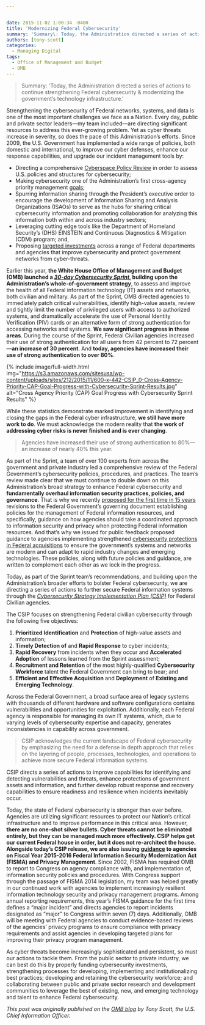 ```yaml
---


date: 2015-11-02 1:00:34 -0400
title: 'Modernizing Federal Cybersecurity'
summary: 'Summary\: Today, the Administration directed a series of actions to continue strengthening Federal cybersecurity &amp;amp; modernizing the government&rsquo;s technology infrastructure. Strengthening the cybersecurity of Federal networks, systems, and data is one of the most important challenges we face as a Nation. Every day, public and private sector leaders&mdash;my team included&mdash;are directing significant resources to address'
authors: [tony-scott]
categories:
  - Managing Digital
tags:
  - Office of Management and Budget
  - OMB
---
```


> Summary: 'Today, the Administration directed a series of actions to continue strengthening Federal cybersecurity & modernizing the government’s technology infrastructure.'

Strengthening the cybersecurity of Federal networks, systems, and data is one of the most important challenges we face as a Nation. Every day, public and private sector leaders—my team included—are directing significant resources to address this ever-growing problem. Yet as cyber threats increase in severity, so does the pace of this Administration’s efforts. Since 2009, the U.S. Government has implemented a wide range of policies, both domestic and international, to improve our cyber defenses, enhance our response capabilities, and upgrade our incident management tools by:

  * Directing a comprehensive [Cyberspace Policy Review](https://www.whitehouse.gov/assets/documents/Cyberspace_Policy_Review_final.pdf) in order to assess U.S. policies and structures for cybersecurity;
  * Making cybersecurity one of the Administration’s first cross-agency priority management [goals](http://www.performance.gov/node/3401/view?view=public#overview);
  * Spurring information sharing through the President’s executive order to encourage the development of Information Sharing and Analysis Organizations (ISAOs) to serve as the hubs for sharing critical cybersecurity information and promoting collaboration for analyzing this information both within and across industry sectors;
  * Leveraging cutting edge tools like the Department of Homeland Security’s (DHS) EINSTEIN and Continuous Diagnostics & Mitigation (CDM) program; and,
  * Proposing [targeted investments](https://www.whitehouse.gov/sites/default/files/omb/budget/fy2016/assets/fact_sheets/cybersecurity-updated.pdf) across a range of Federal departments and agencies that improve cybersecurity and protect government networks from cyber-threats.

Earlier this year, **the White House Office of Management and Budget (OMB) launched a _[30-day Cybersecurity Sprint](https://www.whitehouse.gov/sites/default/files/omb/budget/fy2016/assets/fact_sheets/enhancing-strengthening-federal-government-cybersecurity.pdf)_, building upon the Administration’s whole-of-government strategy**, to assess and improve the health of all Federal information technology (IT) assets and networks, both civilian and military. As part of the Sprint, OMB directed agencies to immediately patch critical vulnerabilities, identify high-value assets, review and tightly limit the number of privileged users with access to authorized systems, and dramatically accelerate the use of Personal Identity Verification (PIV) cards or an alternative form of strong authentication for accessing networks and systems. **We saw significant progress in these areas**. During the course of the Sprint, Federal Civilian agencies increased their use of strong authentication for all users from 42 percent to 72 percent—**an increase of 30 percent**. And **today, agencies have increased their use of strong authentication to over 80%**.


{% include image/full-width.html img="https://s3.amazonaws.com/sitesusa/wp-content/uploads/sites/212/2015/11/600-x-442-CSIP_0-Cross-Agency-Priority-CAP-Goal-Progress-with-Cybersecurity-Sprint-Results.jpg" alt="Cross Agency Priority (CAP) Goal Progress with Cybersecurity Sprint Results" %}

While these statistics demonstrate marked improvement in identifying and closing the gaps in the Federal cyber infrastructure, **we still have more work to do**. We must acknowledge the modern reality that **the work of addressing cyber risks is never finished and is ever changing**.

> Agencies have increased their use of strong authentication to 80%—an increase of nearly 40% this year.

As part of the Sprint, a team of over 100 experts from across the government and private industry led a comprehensive review of the Federal Government’s cybersecurity policies, procedures, and practices. The team’s review made clear that we must continue to double down on this Administration’s broad strategy to enhance Federal cybersecurity and **fundamentally overhaul information security practices, policies, and governance**. That is why we recently [proposed for the first time in 15 years](https://www.whitehouse.gov/blog/2015/10/20/modernizing-federal-information-policy) revisions to the Federal Government’s governing document establishing policies for the management of Federal information resources, and specifically, guidance on how agencies should take a coordinated approach to information security and privacy when protecting Federal information resources. And that’s why we issued for public feedback proposed guidance to agencies implementing strengthened [cybersecurity protections in Federal acquisitions](https://policy.cio.gov/) to ensure the government’s systems and networks are modern and can adapt to rapid industry changes and emerging technologies. These policies, along with future policies and guidance, are written to complement each other as we lock in the progress.

Today, as part of the Sprint team’s recommendations, and building upon the Administration’s broader efforts to bolster Federal cybersecurity, we are directing a series of actions to further secure Federal information systems through the _[Cybersecurity Strategy Implementation Plan (CSIP)](https://www.whitehouse.gov/sites/default/files/omb/memoranda/2016/m-16-04.pdf)_ for Federal Civilian agencies.

The CSIP focuses on strengthening Federal civilian cybersecurity through the following five objectives:

  1. **Prioritized Identification** and **Protection** of high-value assets and information;
  2. **Timely Detection of** and **Rapid Response** to cyber incidents;
  3. **Rapid Recovery** from incidents when they occur and **Accelerated Adoption** of lessons learned from the Sprint assessment;
  4. **Recruitment and Retention** of the most highly-qualified **Cybersecurity Workforce** talent the Federal Government can bring to bear; and
  5. **Efficient and Effective Acquisition** and **Deployment** of **Existing and Emerging Technology**.

Across the Federal Government, a broad surface area of legacy systems with thousands of different hardware and software configurations contains vulnerabilities and opportunities for exploitation. Additionally, each Federal agency is responsible for managing its own IT systems, which, due to varying levels of cybersecurity expertise and capacity, generates inconsistencies in capability across government.

> CSIP acknowledges the current landscape of Federal cybersecurity by emphasizing the need for a defense in depth approach that relies on the layering of people, processes, technologies, and operations to achieve more secure Federal information systems.

CSIP directs a series of actions to improve capabilities for identifying and detecting vulnerabilities and threats, enhance protections of government assets and information, and further develop robust response and recovery capabilities to ensure readiness and resilience when incidents inevitably occur.

Today, the state of Federal cybersecurity is stronger than ever before. Agencies are utilizing significant resources to protect our Nation’s critical infrastructure and to improve performance in this critical area. However, **there are no one-shot silver bullets. Cyber threats cannot be eliminated entirely, but they can be managed much more effectively. CSIP helps get our current Federal house in order, but it does not re-architect the house. Alongside today’s CSIP release, we are also issuing [guidance](https://www.whitehouse.gov/sites/default/files/omb/memoranda/2016/m-16-03.pdf) to agencies on Fiscal Year 2015-2016 Federal Information Security Modernization Act (FISMA) and Privacy Management**. Since 2002, FISMA has required OMB to report to Congress on agency compliance with, and implementation of, information security policies and procedures. With Congress support through the passage of FISMA 2014 legislation, my team was helped greatly in our continued work with agencies to implement increasingly resilient information technology security and privacy management programs. Among annual reporting requirements, this year’s FISMA guidance for the first time defines a “major incident” and directs agencies to report incidents designated as “major” to Congress within seven (7) days. Additionally, OMB will be meeting with Federal agencies to conduct evidence-based reviews of the agencies’ privacy programs to ensure compliance with privacy requirements and assist agencies in developing targeted plans for improving their privacy program management.

As cyber threats become increasingly sophisticated and persistent, so must our actions to tackle them. From the public sector to private industry, we can best do this by properly funding cybersecurity investments, strengthening processes for developing, implementing and institutionalizing best practices; developing and retaining the cybersecurity workforce; and collaborating between public and private sector research and development communities to leverage the best of existing, new, and emerging technology and talent to enhance Federal cybersecurity.

_This post was originally published on the [OMB blog](https://www.whitehouse.gov/blog) by Tony Scott, the U.S. Chief Information Officer._